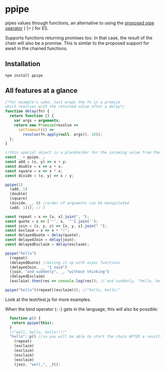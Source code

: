 # ppipe
pipes values through functions, an alternative to using the [proposed pipe operator](https://github.com/mindeavor/es-pipeline-operator) ( |> ) for ES.

Supports functions returning promises too. In that case, the result of the
chain will also be a promise. This is similar to the proposed support for
await in the chained functions.

## Installation

`npm install ppipe`

## All features at a glance

```javascript
/*for example's sake, just wraps the fn in a promise
which resolves with the returned value after a delay*/
function delay(fn) {
  return function () {
    var args = arguments;
    return new Promise(resolve => 
      setTimeout(() => 
        resolve(fn.apply(null, args)), 10));
  };
}

//this special object is a placeholder for the incoming value from the previous function in the chain
const _ = ppipe._;
const add = (x, y) => x + y;
const double = x => x + x;
const square = x => x * x;
const divide = (x, y) => x / y;

ppipe(1)
  (add, 1)
  (double)
  (square)
  (divide, _, 8) //order of arguments can be manupilated
  (add, 1)(); // 3

const repeat = x => [x, x].join(", ");
const quote = x => ['"', x, '"'].join('');
const join = (x, y, z) => [x, y, z].join(" ");
const exclaim = x => x + "!";
const delayedQuote = delay(quote);
const delayedJoin = delay(join);
const delayedExclaim = delay(exclaim);

ppipe("hello")
  (repeat)
  (delayedQuote) //mixing it up with async functions
  (delayedJoin, _, "I said")
  (join, "and suddenly", _, "without thinking")
  (delayedExclaim)
  (exclaim).then(res => console.log(res)); //'and suddenly, "hello, hello", I said, without thinking!!'

ppipe("hello")(repeat)(exclaim)(); //"hello, hello!"
```

Look at the test/test.js for more examples.

When the bind operator (`::`) gets in the language, this will also be possible:

```javascript
  function p() {
   return ppipe(this);
  }
  //"well, hello, hello!!!!"
  "hello"::p() //so you will be able to start the chain AFTER a result, without wrapping
    (repeat)
    (exclaim)
    (exclaim)
    (exclaim)
    (exclaim)
    (join, "well,", _)();
```

